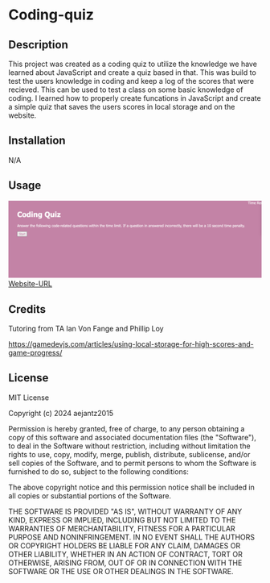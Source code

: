 # Coding-quiz

## Description

This project was created as a coding quiz to utilize the knowledge we have learned about JavaScript and create a quiz based in that. This was build to test the users knowledge in coding and keep a log of the scores that were recieved. This can be used to test a class on some basic knowledge of coding. I learned how to properly create funcations in JavaScript and create a simple quiz that saves the users scores in local storage and on the website.

## Installation

N/A

## Usage

![Screenshot](./assets/screenshot.png)
[Website-URL](https://aejantz2015.github.io/coding-quiz/)

## Credits

Tutoring from TA Ian Von Fange and Phillip Loy

https://gamedevjs.com/articles/using-local-storage-for-high-scores-and-game-progress/


## License

MIT License

Copyright (c) 2024 aejantz2015

Permission is hereby granted, free of charge, to any person obtaining a copy
of this software and associated documentation files (the "Software"), to deal
in the Software without restriction, including without limitation the rights
to use, copy, modify, merge, publish, distribute, sublicense, and/or sell
copies of the Software, and to permit persons to whom the Software is
furnished to do so, subject to the following conditions:

The above copyright notice and this permission notice shall be included in all
copies or substantial portions of the Software.

THE SOFTWARE IS PROVIDED "AS IS", WITHOUT WARRANTY OF ANY KIND, EXPRESS OR
IMPLIED, INCLUDING BUT NOT LIMITED TO THE WARRANTIES OF MERCHANTABILITY,
FITNESS FOR A PARTICULAR PURPOSE AND NONINFRINGEMENT. IN NO EVENT SHALL THE
AUTHORS OR COPYRIGHT HOLDERS BE LIABLE FOR ANY CLAIM, DAMAGES OR OTHER
LIABILITY, WHETHER IN AN ACTION OF CONTRACT, TORT OR OTHERWISE, ARISING FROM,
OUT OF OR IN CONNECTION WITH THE SOFTWARE OR THE USE OR OTHER DEALINGS IN THE
SOFTWARE.